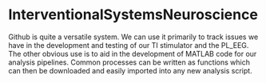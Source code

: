 # InterventionalSystemsNeuroscience
Github is quite a versatile system. We can use it primarily to track issues we have in the development and testing of our TI stimulator and the PL_EEG. The other obvious use is to aid in the development of MATLAB code for our analysis pipelines. Common processes can be written as functions which can then be downloaded and easily imported into any new analysis script.
